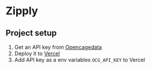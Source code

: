 # Zipply

## Project setup
1. Get an API key from [Opencagedata](https://opencagedata.com/api)
2. Deploy it to [Vercel](https://vercel.com)
3. Add API key as a env variables `OCG_API_KEY` to Vercel
